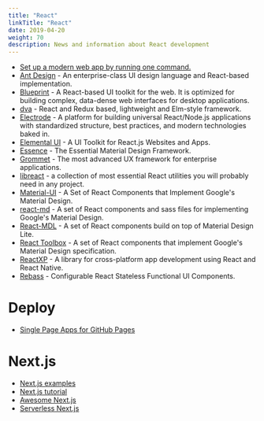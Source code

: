 ```yaml
---
title: "React"
linkTitle: "React"
date: 2019-04-20
weight: 70
description: News and information about React development
---
```


- [Set up a modern web app by running one command.](https://create-react-app.dev/)
- [Ant Design](https://ant.design/docs/react/introduce) - An enterprise-class UI design language and React-based implementation.
- [Blueprint](http://blueprintjs.com/) - A React-based UI toolkit for the web. It is optimized for building complex, data-dense web interfaces for desktop applications.
- [dva](https://github.com/dvajs/dva) - React and Redux based, lightweight and Elm-style framework.
- [Electrode](http://www.electrode.io/) - A platform for building universal React/Node.js applications with standardized structure, best practices, and modern technologies baked in.
- [Elemental UI](http://elemental-ui.com/) - A UI Toolkit for React.js Websites and Apps.
- [Essence](http://getessence.io) - The Essential Material Design Framework.
- [Grommet](http://grommet.github.io/) - The most advanced UX framework for enterprise applications.
- [libreact](https://github.com/streamich/libreact) - a collection of most essential React utilities you will probably need in any project.
- [Material-UI](http://www.material-ui.com/) - A Set of React Components that Implement Google's Material Design.
- [react-md](http://react-md.mlaursen.com/) - A set of React components and sass files for implementing Google's Material Design.
- [React-MDL](https://react-mdl.github.io/react-mdl/) - A set of React components build on top of Material Design Lite.
- [React Toolbox](http://react-toolbox.com) - A set of React components that implement Google's Material Design specification.
- [ReactXP](https://microsoft.github.io/reactxp/) - A library for cross-platform app development using React and React Native.
- [Rebass](http://jxnblk.com/rebass/) - Configurable React Stateless Functional UI Components.

# Deploy

* [Single Page Apps for GitHub Pages](https://github.com/rafgraph/spa-github-pages)

# Next.js

* [Next.js examples](https://github.com/vercel/next.js/tree/master/examples)
* [Next.js tutorial](https://www.netlify.com/blog/2020/05/04/building-a-markdown-blog-with-next-9.4-and-netlify/)
* [Awesome Next.js](https://github.com/unicodeveloper/awesome-nextjs)
* [Serverless Next.js](https://github.com/serverless-nextjs/serverless-next.js)
